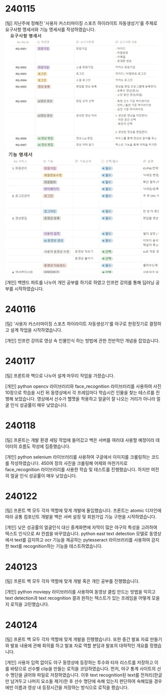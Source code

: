 # 240115
[팀]
지난주에 정해진 '사용자 커스터마이징 스포츠 하이라이트 자동생성기'를 주제로
요구사항 명세서와 기능 명세서를 작성하였습니다.
![image.png](./image.png)
![image-1.png](./image-1.png)

[개인]
백엔드 파트를 나누어 개인 공부를 하기로 하였고
인프런 강의를 통해 딥러닝 공부를 시작하였습니다.

# 240116
[팀]
'사용자 커스터마이징 스포츠 하이라이트 자동생성기'를 야구로 한정짓기로 결정하고
설계 작업을 시작하였습니다.

[개인]
인프런 강의로 영상 속 인물인식 하는 방법에 관한 전반적인 개념을 잡았습니다.

# 240117
[팀]
프론트와 백으로 나누어 설계 마무리 작업을 가졌습니다.

[개인]
python opencv 라이브러리와 face_recognition 라이브러리를 사용하여
사진 10장으로 학습을 시킨 뒤
동영상에서 각 프레임마다 학습시킨 인물을 찾는 테스르를 진행해 보았습니다.
영상에서 선수가 헬멧을 착용하고 얼굴이 잘 나오는 거리가 아니라
얼굴 인식 성공률이 매우 낮았습니다.

# 240118
[팀]
프론트는 개발 환경 세팅 작업에 들어갔고 백은 서버를 여러대 사용할 예정이라
데이터의 흐름도 작성에 집중했습니다.

[개인]
python selenium 라이브러리를 사용하여 구글에서 이미지를 크롤링하는 코드를
작성하였습니다.
450여 장의 사진을 크롤링해 어제와 마찬가지로 face_recognition 라이브러리를 사용한
학습 및 테스트를 진행했습니다.
하지만 여전히 얼굴 인식 성공률이 매우 낮았습니다.

# 240122
[팀]
프론트 백 모두 각자 역할에 맞게 개발에 돌입했습니다.
프론트는 atomic 디자인에 따라 공통 컴포넌트 개발을
백은 서버 설정 및 회원가입 기능 구현을 시작하였습니다.

[개인]
낮은 성공률의 얼굴인식 대신 중계화면에 자막이 많은
야구의 특성을 고려하여 텍스트 인식으로 AI 컨셉을 바꾸었습니다.
python east text detection 모델로 동영상에서 text를 감지하고
ocr 기능을 제공하는 pytesseract 라이브러리를 사용하여 감지한 text를
recognition하는 기능을 테스트하였습니다.

# 240123
[팀]
프론트 백 모두 각자 역할에 맞게 개발 혹은 개인 공부를
진행했습니다.

[개인]
python moviepy 라이브러리를 사용하여 동영상 클립 만드는
방법을 익히고 text detection과 text recognition 결과
원하는 텍스트가 있는 프레임을 어떻게 모을지 로직을 고민했습니다.

# 240124
[팀]
프론트 백 모두 각자 역할에 맞게 개발을 진행했습니다.
또한 중간 발표 자료 만들기와 발표 내용에 관해 회의를 하고
발표 자료 역할 분담과 발표의 대략적인 개요를 정했습니다.

[개인]
사용자 입력 없이도 야구 동영상에 등장하는 투수와 타자 리스트를 
저장하고 이를 바탕으로 선수별 clip을 만들는 로직을 코딩하였습니다.
먼저, 야구 통계 사이트의 선수 명단을 긁어와 파일로 저장하였습니다.
이후 text recognition된 text를 전처리(한글만 남겨두고 나머지 요소들 제거)한 후
선수 명단에 속해 있는지 판단하여 속해있을 경우에만 이름과 영상 내 등장시간을 저장하는
방식으로 로직을 짰습니다.
